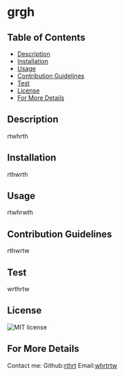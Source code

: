 
  # grgh

  ## Table of Contents
  * [Description](#description)
  * [Installation](#installation)
  * [Usage](#usage)
  * [Contribution Guidelines](#contribution)
  * [Test](#test)
  * [License](#license)
  * [For More Details](#questions)
  ## Description
  rtwhrth
  ## Installation 
  rthwrth
  ## Usage 
  rtwhrwth
  ## Contribution Guidelines
  rthwrtw
  ## Test
  wrthrtw
  ## License
  ![MIT license](https://img.shields.io/badge/License-MIT-yellow.svg)
  ## For More Details
  Contact me:
  Github:[rthrt](https://github.com/KeeveRW11)
  Email:[whrtrtw](keevewhyte+github@gmail.com)

